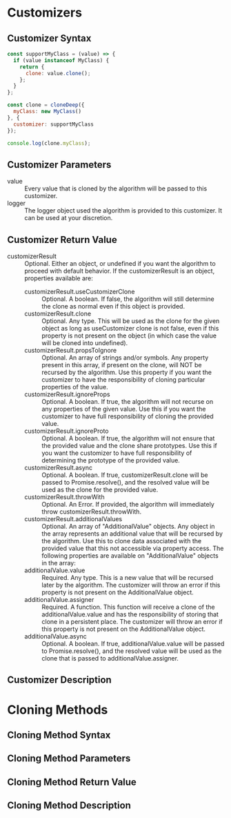 # Customizers

## Customizer Syntax

```javascript
const supportMyClass = (value) => {
  if (value instanceof MyClass) {
    return {
      clone: value.clone();
    };
  }
};

const clone = cloneDeep({
  myClass: new MyClass()
}, {
  customizer: supportMyClass
});

console.log(clone.myClass);
```

## Customizer Parameters

<dl>
  <dt>value</dt>
  <dd>Every value that is cloned by the algorithm will be passed to this customizer.</dd>

  <dt>logger</dt>
  <dd>The logger object used the algorithm is provided to this customizer. It can be used at your discretion.</dd>
</dl>

## Customizer Return Value

<dl>
  <dt>customizerResult</dt>
  <dd>Optional. Either an object, or undefined if you want the algorithm to proceed with default behavior. If the customizerResult is an object, properties available are:
    <dl>
      <dt>customizerResult.useCustomizerClone</dt>
      <dd>Optional. A boolean. If false, the algorithm will still determine the clone as normal even if this object is provided.</dd>
      <dt>customizerResult.clone</dt>
      <dd>Optional. Any type. This will be used as the clone for the given object as long as useCustomizer clone is not false, even if this property is not present on the object (in which case the value will be cloned into undefined).</dd>
      <dt>customizerResult.propsToIgnore</dt>
      <dd>Optional. An array of strings and/or symbols. Any property present in this array, if present on the clone, will NOT be recursed by the algorithm. Use this property if you want the customizer to have the responsibility of cloning particular properties of the value.
      </dd>
      <dt>customizerResult.ignoreProps</dt>
      <dd>Optional. A boolean. If true, the algorithm will not recurse on any properties of the given value. Use this if you want the customizer to have full responsibility of cloning the provided value.</dd>
      <dt>customizerResult.ignoreProto</dt>
      <dd>Optional. A boolean. If true, the algorithm will not ensure that the provided value and the clone share prototypes. Use this if you want the customizer to have full responsibility of determining the prototype of the provided value.</dd>
      <dt>customizerResult.async</dt>
      <dd>Optional. A boolean. If true, customizerResult.clone will be passed to Promise.resolve(), and the resolved value will be used as the clone for the provided value.</dd>
      <dt>customizerResult.throwWith</dt>
      <dd>Optional. An Error. If provided, the algorithm will immediately throw customizerResult.throwWith.</dd>
      <dt>customizerResult.additionalValues</dt>
      <dd>Optional. An array of "AdditionalValue" objects. Any object in the array represents an additional value that will be recursed by the algorithm. Use this to clone data associated with the provided value that this not accessible via property access. The following properties are available on "AdditionalValue" objects in the array:
        <dt>additionalValue.value</dt>
        <dd>Required. Any type. This is a new value that will be recursed later by the algorithm. The customizer will throw an error if this property is not present on the AdditionalValue object.</dd>
        <dt>additionalValue.assigner</dt>
        <dd>Required. A function. This function will receive a clone of the additionalValue.value and has the responsibility of storing that clone in a persistent place. The customizer will throw an error if this property is not present on the AdditionalValue object.</dd>
        <dt>additionalValue.async</dt>
        <dd>Optional. A boolean. If true, additionalValue.value will be passed to Promise.resolve(), and the resolved value will be used as the clone that is passed to additionalValue.assigner.</dd>
      </dd>
    </dl>
  </dd>
</dl>

## Customizer Description

# Cloning Methods

## Cloning Method Syntax

## Cloning Method Parameters

## Cloning Method Return Value

## Cloning Method Description
